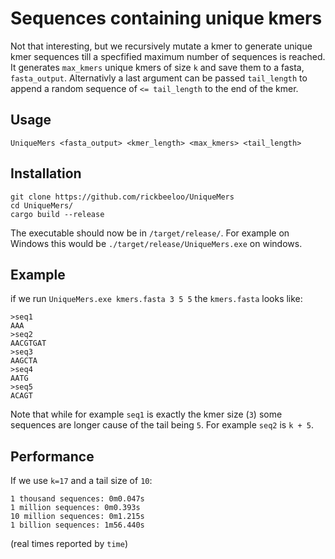 
# Sequences containing unique kmers

Not that interesting, but we recursively mutate a kmer to generate unique kmer sequences till a specfified maximum number of sequences is reached. It generates `max_kmers` unique kmers of size `k` and save them to a fasta, `fasta_output`. Alternativly a last argument can be passed `tail_length` to append a random sequence of `<= tail_length` to the end of the kmer.


## Usage

`UniqueMers <fasta_output> <kmer_length> <max_kmers> <tail_length>`


## Installation

```
git clone https://github.com/rickbeeloo/UniqueMers
cd UniqueMers/
cargo build --release
```

The executable should now be in `/target/release/`. For example on Windows this would be `./target/release/UniqueMers.exe` on windows.

## Example 
if we run `UniqueMers.exe kmers.fasta 3 5 5` the `kmers.fasta` looks like:

```
>seq1
AAA
>seq2
AACGTGAT
>seq3
AAGCTA
>seq4
AATG
>seq5
ACAGT
```

Note that while for example `seq1` is exactly the kmer size (`3`) some sequences are longer cause of the tail being `5`. For example `seq2` is `k + 5`.

## Performance
If we use `k=17` and a tail size of `10`:
```
1 thousand sequences: 0m0.047s
1 million sequences: 0m0.393s
10 million sequences: 0m1.215s
1 billion sequences: 1m56.440s
```
(real times reported by `time`)
